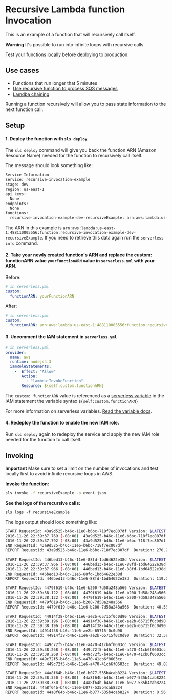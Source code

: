 <!--
title: AWS Recursive Lambda function Invocation example in NodeJS
description: This is an example of a function that will recursively call itself.
layout: Doc
-->
# Recursive Lambda function Invocation

This is an example of a function that will recursively call itself.

**Warning** It's possible to run into infinite loops with recursive calls.

Test your functions [locally](https://serverless.com/framework/docs/providers/aws/cli-reference/invoke#invoke-local) before deploying to production.

## Use cases

- Functions that run longer that 5 minutes
- [Use recursive function to process SQS messages](http://theburningmonk.com/2016/04/aws-lambda-use-recursive-function-to-process-sqs-messages-part-1/)
- [Lamdba chaining](https://github.com/pmuens/serverless-lambda-chaining)

Running a function recursively will allow you to pass state information to the next function call.

## Setup

#### 1. Deploy the function with `sls deploy`

The `sls deploy` command will give you back the function ARN (Amazon Resource Name) needed for the function to recursively call itself.

The message should look something like:

```bash
Service Information
service: recursive-invocation-example
stage: dev
region: us-east-1
api keys:
  None
endpoints:
  None
functions:
  recursive-invocation-example-dev-recursiveExample: arn:aws:lambda:us-east-1:488110005556:function:recursive-invocation-example-dev-recursiveExample
```

The ARN in this example is `arn:aws:lambda:us-east-1:488110005556:function:recursive-invocation-example-dev-recursiveExample`. If you need to retrieve this data again run the `serverless info` command.

#### 2. Take your newly created function's ARN and replace the custom: functionARN value `yourFunctionARN` value in `serverless.yml` with your ARN.

Before:
```yml
# in serverless.yml
custom:
  functionARN: yourFunctionARN
```

After:
```yml
# in serverless.yml
custom:
  functionARN: arn:aws:lambda:us-east-1:488110005556:function:recursive-invocation-example-dev-recursiveExample
```

#### 3. Uncomment the IAM statement in `serverless.yml`

```yml
# in serverless.yml
provider:
  name: aws
  runtime: nodejs4.3
  iamRoleStatements:
    -  Effect: "Allow"
       Action:
         - "lambda:InvokeFunction"
       Resource: ${self:custom.functionARN}
```

The `custom: functionARN` value is referenced as a [serverless variable](https://serverless.com/framework/docs/providers/aws/guide/variables/) in the IAM statement the variable syntax `${self:custom.functionARN}`

For more information on serverless variables. [Read the variable docs](https://serverless.com/framework/docs/providers/aws/guide/variables/).

#### 4. Redeploy the function to enable the new IAM role.

Run `sls deploy` again to redeploy the service and apply the new IAM role needed for the function to call itself.

## Invoking

**Important** Make sure to set a limit on the number of invocations and test locally first to avoid infinite recursive loops in AWS.

**Invoke the function:**

```bash
sls invoke -f recursiveExample -p event.json
```

**See the logs of the recursive calls:**

```
sls logs -f recursiveExample
```

The logs output should look something like:

```bash
START RequestId: 43a9d525-b46c-11e6-b6bc-718f7ec807df Version: $LATEST
2016-11-26 22:39:37.769 (-08:00)  43a9d525-b46c-11e6-b6bc-718f7ec807df  received { numberOfCalls: 5 }
2016-11-26 22:39:37.792 (-08:00)  43a9d525-b46c-11e6-b6bc-718f7ec807df  recursive call
END RequestId: 43a9d525-b46c-11e6-b6bc-718f7ec807df
REPORT RequestId: 43a9d525-b46c-11e6-b6bc-718f7ec807df  Duration: 270.23 ms Billed Duration: 300 ms   Memory Size: 1024 MB  Max Memory Used: 32 MB

START RequestId: 446bed13-b46c-11e6-88fd-1bd64622e38d Version: $LATEST
2016-11-26 22:39:37.966 (-08:00)  446bed13-b46c-11e6-88fd-1bd64622e38d  received { numberOfCalls: 4 }
2016-11-26 22:39:37.966 (-08:00)  446bed13-b46c-11e6-88fd-1bd64622e38d  recursive call
END RequestId: 446bed13-b46c-11e6-88fd-1bd64622e38d
REPORT RequestId: 446bed13-b46c-11e6-88fd-1bd64622e38d  Duration: 119.04 ms Billed Duration: 200 ms   Memory Size: 1024 MB  Max Memory Used: 32 MB

START RequestId: 4479f619-b46c-11e6-b200-7d58a248a566 Version: $LATEST
2016-11-26 22:39:38.122 (-08:00)  4479f619-b46c-11e6-b200-7d58a248a566  received { numberOfCalls: 3 }
2016-11-26 22:39:38.122 (-08:00)  4479f619-b46c-11e6-b200-7d58a248a566  recursive call
END RequestId: 4479f619-b46c-11e6-b200-7d58a248a566
REPORT RequestId: 4479f619-b46c-11e6-b200-7d58a248a566  Duration: 40.55 ms  Billed Duration: 100 ms   Memory Size: 1024 MB  Max Memory Used: 32 MB

START RequestId: 44914f38-b46c-11e6-ae2b-65715f0c0d90 Version: $LATEST
2016-11-26 22:39:38.196 (-08:00)  44914f38-b46c-11e6-ae2b-65715f0c0d90  received { numberOfCalls: 2 }
2016-11-26 22:39:38.196 (-08:00)  44914f38-b46c-11e6-ae2b-65715f0c0d90  recursive call
END RequestId: 44914f38-b46c-11e6-ae2b-65715f0c0d90
REPORT RequestId: 44914f38-b46c-11e6-ae2b-65715f0c0d90  Duration: 32.38 ms  Billed Duration: 100 ms   Memory Size: 1024 MB  Max Memory Used: 32 MB

START RequestId: 449c72f5-b46c-11e6-a470-41cb6f0603cc Version: $LATEST
2016-11-26 22:39:38.268 (-08:00)  449c72f5-b46c-11e6-a470-41cb6f0603cc  received { numberOfCalls: 1 }
2016-11-26 22:39:38.268 (-08:00)  449c72f5-b46c-11e6-a470-41cb6f0603cc  recursive call
END RequestId: 449c72f5-b46c-11e6-a470-41cb6f0603cc
REPORT RequestId: 449c72f5-b46c-11e6-a470-41cb6f0603cc  Duration: 49.82 ms  Billed Duration: 100 ms   Memory Size: 1024 MB  Max Memory Used: 32 MB

START RequestId: 44a8f64b-b46c-11e6-b077-535b4cab8224 Version: $LATEST
2016-11-26 22:39:38.350 (-08:00)  44a8f64b-b46c-11e6-b077-535b4cab8224  received { numberOfCalls: 0 }
2016-11-26 22:39:38.350 (-08:00)  44a8f64b-b46c-11e6-b077-535b4cab8224  recursive call finished
END RequestId: 44a8f64b-b46c-11e6-b077-535b4cab8224
REPORT RequestId: 44a8f64b-b46c-11e6-b077-535b4cab8224  Duration: 0.56 ms Billed Duration: 100 ms   Memory Size: 1024 MB  Max Memory Used: 32 MB
```

